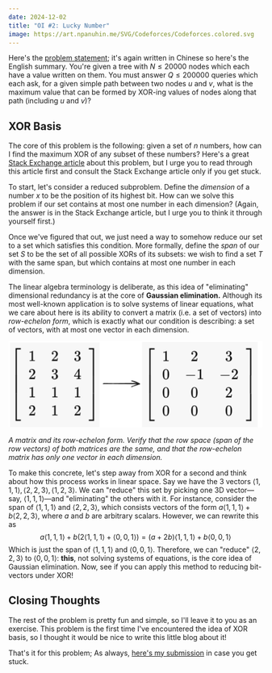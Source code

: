 ```yaml
---
date: 2024-12-02
title: "OI #2: Lucky Number"
image: https://art.npanuhin.me/SVG/Codeforces/Codeforces.colored.svg
---
```

Here's the [problem statement](https://loj.ac/p/2013); it's again written in Chinese so here's the English summary. You're given a tree with $N \leq 20000$ nodes which each have a value written on them. You must answer $Q \leq 200000$ queries which each ask, for a given simple path between two nodes $u$ and $v$, what is the maximum value that can be formed by XOR-ing values of nodes along that path (including $u$ and $v$)?

## XOR Basis

The core of this problem is the following: given a set of $n$ numbers, how can I find the maximum XOR of any subset of these numbers? Here's a great [Stack Exchange article](https://math.stackexchange.com/questions/48682/maximization-with-xor-operator) about this problem, but I urge you to read through this article first and consult the Stack Exchange article only if you get stuck. 

To start, let's consider a reduced subproblem. Define the *dimension* of a number $x$ to be the position of its highest bit. How can we solve this problem if our set contains at most one number in each dimension? (Again, the answer is in the Stack Exchange article, but I urge you to think it through yourself first.)

Once we've figured that out, we just need a way to somehow reduce our set to a set which satisfies this condition. More formally, define the *span* of our set $S$ to be the set of all possible XORs of its subsets: we wish to find a set $T$ with the same span, but which contains at most one number in each dimension.

The linear algebra terminology is deliberate, as this idea of "eliminating" dimensional redundancy is at the core of **Gaussian elimination.** Although its most well-known application is to solve systems of linear equations, what we care about here is its ability to convert a matrix (i.e. a set of vectors) into *row-echelon form*, which is exactly what our condition is describing: a set of vectors, with at most one vector in each dimension.

![](../attachments/Pasted%20image%2020241202190606.png)

*A matrix and its row-echelon form. Verify that the row space (span of the row vectors) of both matrices are the same, and that the row-echelon matrix has only one vector in each dimension.*

To make this concrete, let's step away from XOR for a second and think about how this process works in linear space. Say we have the 3 vectors $\langle 1, 1, 1\rangle, \langle2, 2, 3\rangle, \langle1, 2, 3\rangle$. We can "reduce" this set by picking one 3D vector—say, $\langle 1, 1, 1\rangle$—and "eliminating" the others with it. For instance, consider the span of $\langle 1, 1, 1\rangle$ and $\langle 2, 2, 3\rangle$, which consists vectors of the form $a\langle 1, 1, 1\rangle  + b\langle 2, 2, 3\rangle$, where $a$ and $b$ are arbitrary scalars. However, we can rewrite this as
$$
a\langle 1, 1, 1\rangle  + b(2\langle 1, 1, 1\rangle + \langle 0, 0, 1\rangle)
= (a + 2b)\langle 1, 1, 1\rangle + b\langle 0, 0, 1\rangle
$$
Which is just the span of $\langle 1, 1, 1\rangle$ and $\langle 0, 0, 1\rangle$. Therefore, we can "reduce" $\langle 2, 2, 3\rangle$ to $\langle 0, 0, 1\rangle$: **this**, not solving systems of equations, is the core idea of Gaussian elimination. Now, see if you can apply this method to reducing bit-vectors under XOR!

## Closing Thoughts

The rest of the problem is pretty fun and simple, so I'll leave it to you as an exercise. This problem is the first time I've encountered the idea of XOR basis, so I thought it would be nice to write this little blog about it!

That's it for this problem; As always, [here's my submission](https://loj.ac/s/2212034) in case you get stuck.


